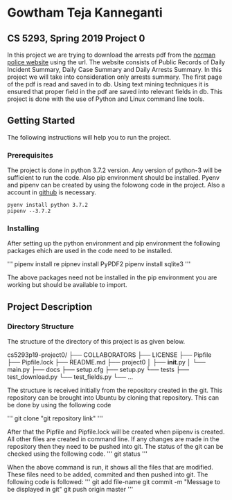 # Gowtham Teja Kanneganti

## CS 5293, Spring 2019 Project 0

In this project we are trying to download the arrests pdf from the [norman police website](http://normanpd.normanok.gov/content/daily-activity) using the url. The website consists of Public Records of Daily Incident Summary, Daily Case Summary and Daily Arrests Summary. In this project we will take into consideration only arrests summary. The first page of the pdf is read and saved in to db. Using text mining techniques it is ensured that proper field in the pdf are saved into relevant fields in db. This project is done with the use of Python and Linux command line tools. 

## Getting Started

The following instructions will help you to run the project.

### Prerequisites

The project is done in python 3.7.2 version. Any version of python-3 will be sufficient to run the code. Also pip environment should be installed. Pyenv and pipenv can be created by using the folowong code in the project. Also a account in [github](https://github.com/) is necessary.
~~~
pyenv install python 3.7.2
pipenv --3.7.2
~~~

### Installing

After setting up the python environment and pip environment the following packages ehich are used in the code need to be installed.

'''
pipenv install re
pipnev install PyPDF2
pipenv install sqlite3
'''

The above packages need not be installed in the pip environment you are working but should be available to import.


## Project Description

### Directory Structure

The structure of the directory of this project is as given below.

cs5293p19-project0/
├── COLLABORATORS
├── LICENSE
├── Pipfile
├── Pipfile.lock
├── README.md
├── project0
│   ├── __init__.py
│   └── main.py
├── docs
├── setup.cfg
├── setup.py
└── tests
    ├── test_download.py
    └── test_fields.py
    └── ... 

The structure is received initially from the repository created in the git. This repository can be brought into Ubuntu by cloning that repository. This can be done by using the following code

'''
git clone "git repository link"
'''

After that the Pipfile and Pipfile.lock will be created when piipenv is created. All other files are created in command line. 
If any changes are made in the repository then they need to be pushed into git. The status of the git can be checked using the following code.
'''
git status
'''

When the above command is run, it shows all the files that are modified. These files need to be added, commited and then pushed into git. The following code is followed:
'''
git add file-name
git commit -m "Message to be displayed in git"
git push origin master
'''

